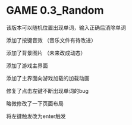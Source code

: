 # GAME 0.3_Random

该版本可以随机位置出现单词，输入正确后消除单词

添加了按键音效 （音乐文件有待改进）

添加了背景图片 （未来改成动态）

添加了游戏主界面

添加了主界面向游戏加载的加载动画

修复了点击左键不断出现单词的bug

略微修改了一下页面布局

将左键触发改为enter触发
